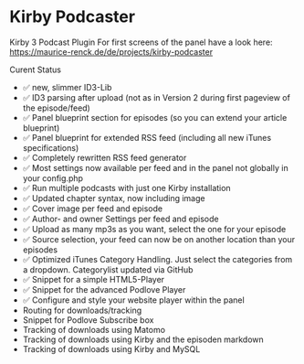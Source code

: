 # Kirby Podcaster

Kirby 3 Podcast Plugin
For first screens of the panel have a look here: https://maurice-renck.de/de/projects/kirby-podcaster

Curent Status

* ✅ new, slimmer ID3-Lib
* ✅ ID3 parsing after upload (not as in Version 2 during first pageview of the episode/feed)
* ✅ Panel blueprint section for episodes (so you can extend your article blueprint)
* ✅ Panel blueprint for extended RSS feed (including all new iTunes specifications)
* ✅ Completely rewritten RSS feed generator
* ✅ Most settings now available per feed and in the panel not globally in your config.php
* ✅ Run multiple podcasts with just one Kirby installation
* ✅ Updated chapter syntax, now including image
* ✅ Cover image per feed and episode
* ✅ Author- and owner Settings per feed and episode
* ✅ Upload as many mp3s as you want, select the one for your episode
* ✅ Source selection, your feed can now be on another location than your episodes
* ✅ Optimized iTunes Category Handling. Just select the categories from a dropdown. Categorylist updated via GitHub
* ✅ Snippet for a simple HTML5-Player
* ✅ Snippet for the advanced Podlove Player
* ✅ Configure and style your website player within the panel
* Routing for downloads/tracking
* Snippet for Podlove Subscribe box
* Tracking of downloads using Matomo
* Tracking of downloads using Kirby and the episoden markdown
* Tracking of downloads using Kirby and MySQL
